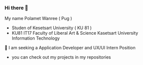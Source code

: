 ### Hi there 👋
My name Polamet Wanree ( Pug )
- Studen of Kesetsart University ( KU 81 )
- KU81 IT17 Faculty of Liberal Art & Science Kasetsart University Information Technology

💬 I am seeking a Application Developer and UX/UI Intern Position
- you can check out my projects in my repositories
